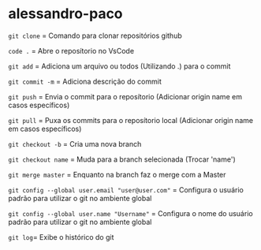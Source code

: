 # alessandro-paco

`git clone` = Comando para clonar repositórios github

`code .` = Abre o reposítorio no VsCode

`git add` = Adiciona um arquivo ou todos (Utilizando .) para o commit

`git commit -m` = Adiciona descrição do commit

`git push` = Envia o commit para o reposítorio (Adicionar origin name em casos específicos)

`git pull` = Puxa os commits para o reposítorio local (Adicionar origin name em casos específicos)

`git checkout -b` = Cria uma nova branch

`git checkout name` = Muda para a branch selecionada (Trocar 'name')

`git merge master` = Enquanto na branch faz o merge com a Master

`git config --global user.email "user@user.com"` = Configura o usuário padrão para utilizar o git no ambiente global

`git config --global user.name "Username"` = Configura o nome do usuário padrão para utilizar o git no ambiente global

`git log`= Exibe o histórico do git


